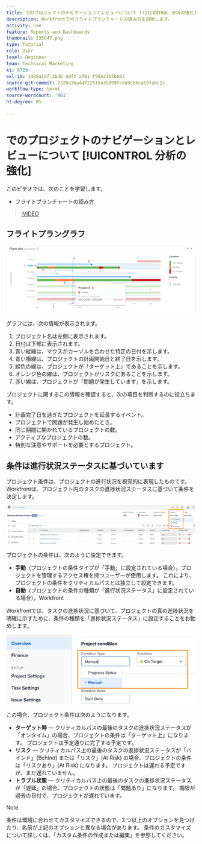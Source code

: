 ```yaml
---
title: でのプロジェクトのナビゲーションとレビューについて [!UICONTROL 分析の強化]
description: Workfrontでのフライトプランチャートの読み方を説明します。
activity: use
feature: Reports and Dashboards
thumbnail: 335047.png
type: Tutorial
role: User
level: Beginner
team: Technical Marketing
kt: 8729
exl-id: 1409a1af-3bdb-40f7-af01-f9de2357b602
source-git-commit: 252ba3ba44f22519a35899fcda9c6bca597a6c2c
workflow-type: tm+mt
source-wordcount: '461'
ht-degree: 0%

---
```


# でのプロジェクトのナビゲーションとレビューについて [!UICONTROL 分析の強化]

このビデオでは、次のことを学習します。

* フライトプランチャートの読み方

>[!VIDEO](https://video.tv.adobe.com/v/335047/?quality=12)

## フライトプラングラフ

![下の箇条書きと一致する番号を持つフライトプランチャートの画像](assets/section-2-1.png)

グラフには、次の情報が表示されます。

1. プロジェクト名は左側に表示されます。
1. 日付は下部に表示されます。
1. 青い縦線は、マウスがカーソルを合わせた特定の日付を示します。
1. 青い横線は、プロジェクトの計画開始日と終了日を示します。
1. 緑色の線は、プロジェクトが「ターゲット上」であることを示します。
1. オレンジ色の線は、プロジェクトがリスクにあることを示します。
1. 赤い線は、プロジェクトが「問題が発生しています」を示します。

プロジェクトに関するこの情報を確認すると、次の項目を判断するのに役立ちます。

* 計画完了日を過ぎたプロジェクトを延長するイベント。
* プロジェクトで問題が発生し始めたとき。
* 同じ期間に開かれているプロジェクトの数。
* アクティブなプロジェクトの数。
* 特別な注意やサポートを必要とするプロジェクト。

## 条件は進行状況ステータスに基づいています

プロジェクト条件は、プロジェクトの進行状況を視覚的に表現したものです。 Workfrontは、プロジェクト内のタスクの進捗状況ステータスに基づいて条件を決定します。

![可能な進行状況ステータスの画像](assets/section-2-2.png)

プロジェクトの条件は、次のように設定できます。

* **手動**（プロジェクトの条件タイプが「手動」に設定されている場合）。プロジェクトを管理するアクセス権を持つユーザーが使用します。 これにより、プロジェクトの条件をクリティカルパスとは独立して設定できます。
* **自動**（プロジェクトの条件の種類が「進行状況ステータス」に設定されている場合）。Workfront

Workfrontでは、タスクの進捗状況に基づいて、プロジェクトの真の進捗状況を明確に示すために、条件の種類を「進捗状況ステータス」に設定することをお勧めします。

![可能な進行状況ステータスの画像](assets/section-2-3.png)

この場合、プロジェクト条件は次のようになります。

* **ターゲット時** — クリティカルパスの最後のタスクの進捗状況ステータスが「オンタイム」の場合、プロジェクトの条件は「ターゲット上」になります。 プロジェクトは予定通りに完了する予定です。
* **リスク** — クリティカルパス上の最後のタスクの進捗状況ステータスが「バインド」(Behind) または「リスク」(At Risk) の場合、プロジェクトの条件は「リスクあり」(At Risk) になります。 プロジェクトは遅れる予定ですが、まだ遅れていません。
* **トラブル状態** — クリティカルパス上の最後のタスクの進捗状況ステータスが「遅延」の場合、プロジェクトの状態は「問題あり」になります。 期限が過去の日付で、プロジェクトが遅れています。

>[!NOTE]
>
>条件は環境に合わせてカスタマイズできるので、3 つ以上のオプションを見つけたり、名前が上記のオプションと異なる場合があります。 条件のカスタマイズについて詳しくは、「カスタム条件の作成または編集」を参照してください。
